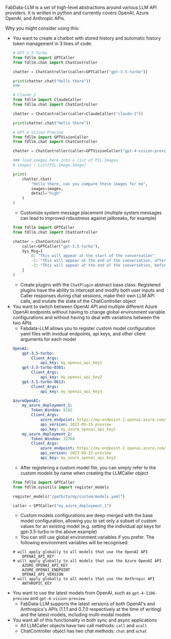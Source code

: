 FabData-LLM is a set of high-level abstractions around various LLM API providers. It is written in python and currently covers OpenAI, Azure OpenAI, and Anthropic APIs.

Why you might consider using this:
- You want to create a chatbot with stored history and automatic history token management in 3 lines of code:
    ```python
    # GPT 3.5 Turbo
    from fdllm import GPTCaller
    from fdllm.chat import ChatController

    chatter = ChatController(caller=GPTCaller("gpt-3.5-turbo"))

    print(chatter.chat("Hello there"))
    ### 
    ```
    ```python
    # Claude 2
    from fdllm import ClaudeCaller
    from fdllm.chat import ChatController

    chatter = ChatController(caller=ClaudeCaller("claude-2"))

    print(chatter.chat("Hello there"))
    ```
    ```python
    # GPT 4 Vision Preview
    from fdllm import GPTVisionCaller
    from fdllm.chat import ChatController

    chatter = ChatController(caller=GPTVisionCaller("gpt-4-vision-preview"))

    ### load images here into a list of PIL Images
    # images : List[PIL.Image.Image]

    print(
        chatter.chat(
            "Hello there, can you compare these images for me",
            images=images,
            detail="high"
        )
    )
    ```
    - Customize system message placement (multiple system messages can lead to improved robustness against jailbreaks, for example)
    ```python
    from fdllm import GPTCaller
    from fdllm.chat import ChatController

    chatter = ChatController(
        caller=GPTCaller("gpt-3.5-turbo"),
        Sys_Msg={
            0: "This will appear at the start of the conversation"
            -1: "This will appear at the end of the conversation, after the user chat input"
            -2: "This will appear at the end of the conversation, before the user chast input"
        }
    )
    ```
    - Create plugins with the ```ChatPlugin``` abstract base class. Registered plugins have the ability to intercept and modify both user inputs and Caller responses during chat sessions, make their own LLM API calls, and mutate the state of the ChatController object
- You want to switch between OpenAI API and multiple different Azure OpenAI endpoints without having to change global environment variable configurations and without having to deal with variations between the two APIs
    - Fabdata-LLM allows you to register custom model configuration yaml files with invidual endpoints, api keys, and other client arguments for each model
    ```yaml
    OpenAI:
        gpt-3.5-turbo:
            Client_Args:
                api_key: my_openai_api_key1
        gpt-3.5-turbo-0301:
            Client_Args:
                api_key: my_openai_api_key2
        gpt-3.5-turbo-0613:
            Client_Args:
                api_key: my_openai_api_key3

    AzureOpenAI:
        my_azure_deployment_1:
            Token_Window: 8192
            Client_Args:
                azure_endpoint: https://my-endpoint-1.openai.azure.com/
                api_version: 2023-09-15-preview
                api_key: my_azure_openai_api_key1
        my_azure_deployment_2:
            Token_Window: 32768
            Client_Args:
                azure_endpoint: https://my-endpoint-2.openai.azure.com/
                api_version: 2023-09-15-preview
                api_key: my_azure_openai_api_key2
    ```
    - After registering a custom model file, you can simply refer to the custom models by name when creating the LLMCaller object
    ```python
    from fdllm import GPTCaller
    from fdllm.sysutils import register_models
    
    register_models("/path/to/my/custom/models.yaml")

    caller = GPTCaller("my_azure_deployment_1")
    ```
    - Custom models configurations are deep-merged with the base model configuration, allowing you to set only a subset of custom values for an existing model (e.g. setting the individual api keys for gpt-3.5-turbo in the above example)
    - You can still use global environment variables if you prefer. The following environment variables will be recognised:
    ```env
    # will apply globally to all models that use the OpenAI API
        OPENAI_API_KEY
    # will apply globally to all models that use the Azure OpenAI API
        AZURE_OPENAI_API_KEY
        AZURE_OPENAI_ENDPOINT
        OPENAI_API_VERSION
    # will apply globally to all models that use the Anthropic API
        ANTHROPIC_KEY
    ``````
- You want to use the latest models from OpenAI, such as ```gpt-4-1106-preview``` and ```gpt-4-vision-preview```
    - FabData-LLM supports the latest versions of both OpenAI's and Anthropics's APIs (1.1.1 and 0.7.0 respectively at the time of writing) and the latest models, including multi-modal models
- You want all of this functionality in both sync and async applications
    - All LLMCaller objects have two call methods: ```call``` and ```acall```
    - ChatController object has two chat methods: ```chat``` and ```achat```